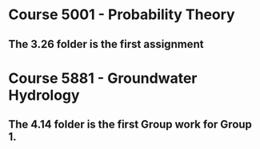 # Course 5001 - Probability Theory 
## The 3.26 folder is the first assignment

# Course 5881 - Groundwater Hydrology
## The 4.14 folder is the first Group work for Group 1.
